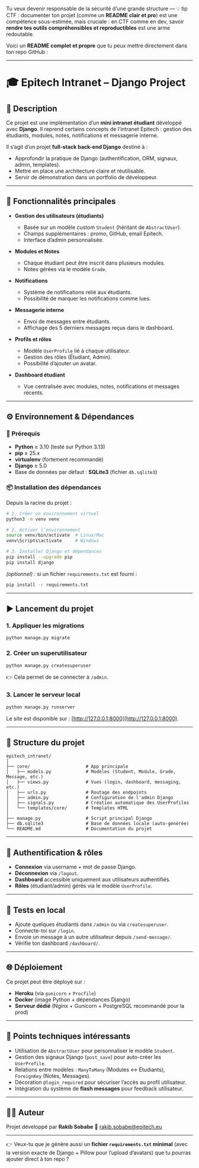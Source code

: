 Tu veux devenir responsable de la sécurité d’une grande structure — 💡 tip CTF : documenter ton projet (comme un **README clair et pro**) est une compétence sous-estimée, mais cruciale : en CTF comme en dev, savoir **rendre tes outils compréhensibles et reproductibles** est une arme redoutable.

Voici un **README complet et propre** que tu peux mettre directement dans ton repo GitHub :

---

# 🎓 Epitech Intranet – Django Project

## 📌 Description

Ce projet est une implémentation d’un **mini intranet étudiant** développé avec **Django**.
Il reprend certains concepts de l’intranet Epitech : gestion des étudiants, modules, notes, notifications et messagerie interne.

Il s’agit d’un projet **full-stack back-end Django** destiné à :

* Approfondir la pratique de Django (authentification, ORM, signaux, admin, templates).
* Mettre en place une architecture claire et réutilisable.
* Servir de démonstration dans un portfolio de développeur.

---

## 🚀 Fonctionnalités principales

* **Gestion des utilisateurs (étudiants)**

  * Basée sur un modèle custom `Student` (héritant de `AbstractUser`).
  * Champs supplémentaires : promo, GitHub, email Epitech.
  * Interface d’admin personnalisée.

* **Modules et Notes**

  * Chaque étudiant peut être inscrit dans plusieurs modules.
  * Notes gérées via le modèle `Grade`.

* **Notifications**

  * Système de notifications relié aux étudiants.
  * Possibilité de marquer les notifications comme lues.

* **Messagerie interne**

  * Envoi de messages entre étudiants.
  * Affichage des 5 derniers messages reçus dans le dashboard.

* **Profils et rôles**

  * Modèle `UserProfile` lié à chaque utilisateur.
  * Gestion des rôles (Étudiant, Admin).
  * Possibilité d’ajouter un avatar.

* **Dashboard étudiant**

  * Vue centralisée avec modules, notes, notifications et messages récents.

---

## ⚙️ Environnement & Dépendances

### 🔧 Prérequis

* **Python** ≥ 3.10 (testé sur Python 3.13)
* **pip** ≥ 25.x
* **virtualenv** (fortement recommandé)
* **Django** ≥ 5.0
* Base de données par défaut : **SQLite3** (fichier `db.sqlite3`)

### 📦 Installation des dépendances

Depuis la racine du projet :

```bash
# 1. Créer un environnement virtuel
python3 -m venv venv

# 2. Activer l’environnement
source venv/bin/activate  # Linux/Mac
venv\Scripts\activate     # Windows

# 3. Installer Django et dépendances
pip install --upgrade pip
pip install django
```

*(optionnel)* : si un fichier `requirements.txt` est fourni :

```bash
pip install -r requirements.txt
```

---

## ▶️ Lancement du projet

### 1. Appliquer les migrations

```bash
python manage.py migrate
```

### 2. Créer un superutilisateur

```bash
python manage.py createsuperuser
```

👉 Cela permet de se connecter à `/admin`.

### 3. Lancer le serveur local

```bash
python manage.py runserver
```

Le site est disponible sur : [http://127.0.0.1:8000](http://127.0.0.1:8000).

---

## 📂 Structure du projet

```
epitech_intranet/
│
├── core/                     # App principale
│   ├── models.py             # Modèles (Student, Module, Grade, Message, etc.)
│   ├── views.py              # Vues (login, dashboard, messaging, etc.)
│   ├── urls.py               # Routage des endpoints
│   ├── admin.py              # Configuration de l'admin Django
│   ├── signals.py            # Création automatique des UserProfiles
│   └── templates/core/       # Templates HTML
│
├── manage.py                 # Script principal Django
├── db.sqlite3                # Base de données locale (auto-générée)
└── README.md                 # Documentation du projet
```

---

## 🔐 Authentification & rôles

* **Connexion** via username + mot de passe Django.
* **Déconnexion** via `/logout`.
* **Dashboard** accessible uniquement aux utilisateurs authentifiés.
* **Rôles** (étudiant/admin) gérés via le modèle `UserProfile`.

---

## 🧪 Tests en local

* Ajoute quelques étudiants dans `/admin` ou via `createsuperuser`.
* Connecte-toi sur `/login`.
* Envoie un message à un autre utilisateur depuis `/send-message/`.
* Vérifie ton dashboard `/dashboard/`.

---

## 🌐 Déploiement

Ce projet peut être déployé sur :

* **Heroku** (via `gunicorn` + `Procfile`)
* **Docker** (image Python + dépendances Django)
* **Serveur dédié** (Nginx + Gunicorn + PostgreSQL recommandé pour la prod)

---

## 📌 Points techniques intéressants

* Utilisation de `AbstractUser` pour personnaliser le modèle `Student`.
* Gestion des signaux Django (`post_save`) pour auto-créer les `UserProfile`.
* Relations entre modèles : `ManyToMany` (Modules ↔ Étudiants), `ForeignKey` (Notes, Messages).
* Décoration `@login_required` pour sécuriser l’accès au profil utilisateur.
* Intégration du système de **flash messages** pour feedback utilisateur.

---

## 👨‍💻 Auteur

Projet développé par **Rakib Sobabe**
📧 [rakib.sobabe@epitech.eu](mailto:rakib.sobabe@epitech.eu)

---

👉 Veux-tu que je génère aussi un **fichier `requirements.txt` minimal** (avec la version exacte de Django + Pillow pour l’upload d’avatars) que tu pourras ajouter direct à ton repo ?
